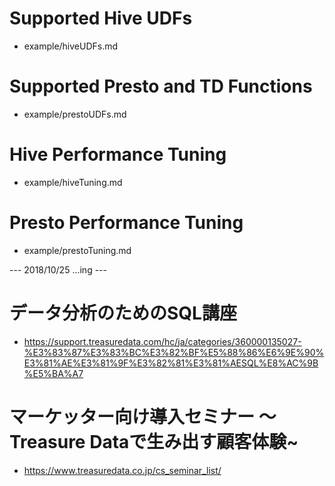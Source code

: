 # Supported Hive UDFs
* example/hiveUDFs.md

# Supported Presto and TD Functions
* example/prestoUDFs.md

# Hive Performance Tuning
* example/hiveTuning.md

# Presto Performance Tuning
* example/prestoTuning.md

--- 2018/10/25 ...ing ---
# データ分析のためのSQL講座
* https://support.treasuredata.com/hc/ja/categories/360000135027-%E3%83%87%E3%83%BC%E3%82%BF%E5%88%86%E6%9E%90%E3%81%AE%E3%81%9F%E3%82%81%E3%81%AESQL%E8%AC%9B%E5%BA%A7

# マーケッター向け導入セミナー  〜Treasure Dataで生み出す顧客体験~
* https://www.treasuredata.co.jp/cs_seminar_list/



